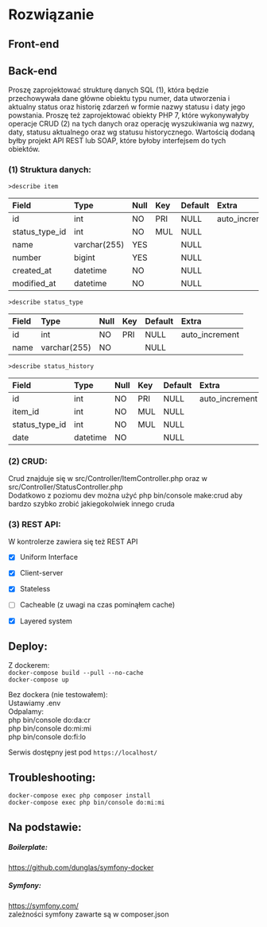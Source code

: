 # Rozwiązanie

## Front-end

## Back-end

Proszę zaprojektować strukturę danych SQL (1), która będzie przechowywała dane główne obiektu typu numer, 
data utworzenia i aktualny status oraz historię zdarzeń w formie nazwy statusu i daty jego powstania. 
Proszę też zaprojektować obiekty PHP 7, które wykonywałyby operacje CRUD (2) na tych danych oraz operację wyszukiwania 
wg nazwy, daty, statusu aktualnego oraz wg statusu historycznego. Wartością dodaną byłby projekt API REST lub SOAP, 
które byłoby interfejsem do tych obiektów.

### (1) Struktura danych:

`>describe item`

| Field | Type | Null | Key | Default | Extra |
| :--- | :--- | :--- | :--- | :--- | :--- |
| id | int | NO | PRI | NULL | auto\_increment |
| status\_type\_id | int | NO | MUL | NULL |  |
| name | varchar\(255\) | YES |  | NULL |  |
| number | bigint | YES |  | NULL |  |
| created\_at | datetime | NO |  | NULL |  |
| modified\_at | datetime | NO |  | NULL |  |


`>describe status_type`

| Field | Type | Null | Key | Default | Extra |
| :--- | :--- | :--- | :--- | :--- | :--- |
| id | int | NO | PRI | NULL | auto\_increment |
| name | varchar\(255\) | NO |  | NULL |  |

  
`>describe status_history`

| Field | Type | Null | Key | Default | Extra |
| :--- | :--- | :--- | :--- | :--- | :--- |
| id | int | NO | PRI | NULL | auto\_increment |
| item\_id | int | NO | MUL | NULL |  |
| status\_type\_id | int | NO | MUL | NULL |  |
| date | datetime | NO |  | NULL |  |

### (2) CRUD:
Crud znajduje się w src/Controller/ItemController.php oraz w src/Controller/StatusController.php  
Dodatkowo z poziomu dev można użyć php bin/console make:crud aby bardzo szybko zrobić jakiegokolwiek innego cruda

### (3) REST API:
W kontrolerze zawiera się też REST API
- [x] Uniform Interface
- [x] Client-server
- [x] Stateless
- [ ] Cacheable (z uwagi na czas pominąłem cache)
- [x] Layered system



## Deploy:  
Z dockerem:  
`docker-compose build --pull --no-cache`  
`docker-compose up`

Bez dockera (nie testowałem):  
Ustawiamy .env  
Odpalamy:  
php bin/console do:da:cr  
php bin/console do:mi:mi  
php bin/console do:fi:lo  

Serwis dostępny jest pod ``https://localhost/``

## Troubleshooting:
`docker-compose exec php composer install`  
`docker-compose exec php bin/console do:mi:mi`

## Na podstawie:
##### Boilerplate:
https://github.com/dunglas/symfony-docker  
##### Symfony:
https://symfony.com/  
zależności symfony zawarte są w composer.json
